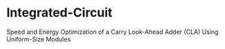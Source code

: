 # Integrated-Circuit
Speed and Energy Optimization of a Carry  Look-Ahead Adder (CLA) Using Uniform-Size  Modules
